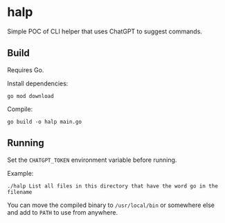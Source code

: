 # halp

Simple POC of CLI helper that uses ChatGPT to suggest commands.

## Build

Requires Go.

Install dependencies:
    
    go mod download

Compile:

    go build -o halp main.go

## Running

Set the `CHATGPT_TOKEN` environment variable before running.

Example:

    ./halp List all files in this directory that have the word go in the filename

You can move the compiled binary to `/usr/local/bin` or somewhere else and add to `PATH` to use from anywhere.
